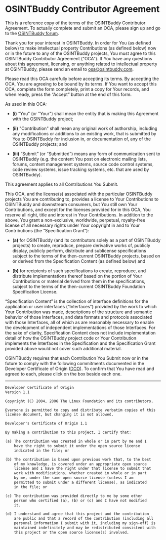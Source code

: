 # OSINTBuddy Contributor Agreement

This is a reference copy of the terms of the OSINTBuddy Contributor Agreement. To actually complete and submit an OCA, please sign up and go to the [OSINTBuddy forum](https://forum.osintbuddy.com/t/osintbuddy-contributor-agreement/23).

Thank you for your interest in OSINTBuddy. In order for You (as defined below) to make intellectual property Contributions (as defined below) now or in the future to any of the OSINTBuddy projects, You must agree to this OSINTBuddy Contributor Agreement ("OCA"). If You have any questions about this agreement, licensing, or anything related to intellectual property at OSINTBuddy, please send an email to [oss@osintbuddy.com](mailto:oss@osintbuddy.com).

Please read this OCA carefully before accepting its terms. By accepting the OCA, You are agreeing to be bound by its terms. If You want to accept this OCA, complete the form completely, print a copy for Your records, and when ready, press the “Accept” button at the end of this form.

As used in this OCA:

- **(i)** “You" (or "Your") shall mean the entity that is making this Agreement with the OSINTBuddy project; 



- **(ii)** "Contribution" shall mean any original work of authorship, including any modifications or additions to an existing work, that is submitted by You to OSINTBuddy for inclusion in, or documentation of, any of the OSINTBuddy projects; and 

- **(iii)** “Submit” (or “Submitted”) means any form of communication sent to OSINTBuddy (e.g. the content You post on electronic mailing lists, forums, content management systems, source code control systems, code review systems, issue tracking systems, etc. that are used by OSINTBuddy).

This agreement applies to all Contributions You Submit.

This OCA, and the license(s) associated with the particular OSINTBuddy projects You are contributing to, provides a license to Your Contributions to OSINTBuddy and downstream consumers, but You still own Your Contributions, and except for the licenses provided for in this OCA, You reserve all right, title and interest in Your Contributions. In addition to the above, You grant a non-exclusive, worldwide, perpetual, royalty-free license of all necessary rights under Your copyright in and to Your Contributions (the “Specification Grant”):

- **(a)** for OSINTBuddy (and its contributors solely as a part of OSINTBuddy projects) to create, reproduce, prepare derivative works of, publicly display, publicly perform, distribute and sublicense specifications subject to the terms of the then-current OSINTBuddy projects, based on or derived from the Specification Content (as defined below) and 

- **(b)** for recipients of such specifications to create, reproduce, and distribute implementations thereof based on the portion of Your Contributions or material derived from them in the specifications, subject to the terms of the then-current OSINTBuddy Foundation Specification License.

“Specification Content” is the collection of interface definitions for the application or user interfaces (“Interfaces”) provided by the work to which Your Contribution was made, descriptions of the structure and semantic behavior of those Interfaces, and data formats and protocols associated with those Interfaces, all of which as are reasonably necessary to enable the development of independent implementations of those Interfaces. For the sake of clarity, Specification Content does not include implementation detail of how the OSINTBuddy project code or Your Contribution implements the Interfaces in the Specification and the Specification Grant provided above would not cover such additional material.

OSINTBuddy requires that each Contribution You Submit now or in the future to comply with the following commitments documented in the Developer Certificate of Origin ([DCO](https://wiki.linuxfoundation.org/dco)). To confirm that You have read and agreed to each, please click on the box beside each one.
 
---

```txt
Developer Certificate of Origin
Version 1.1

Copyright (C) 2004, 2006 The Linux Foundation and its contributors.

Everyone is permitted to copy and distribute verbatim copies of this
license document, but changing it is not allowed.

Developer's Certificate of Origin 1.1

By making a contribution to this project, I certify that:

(a) The contribution was created in whole or in part by me and I
    have the right to submit it under the open source license
    indicated in the file; or

(b) The contribution is based upon previous work that, to the best
    of my knowledge, is covered under an appropriate open source
    license and I have the right under that license to submit that
    work with modifications, whether created in whole or in part
    by me, under the same open source license (unless I am
    permitted to submit under a different license), as indicated
    in the file; or

(c) The contribution was provided directly to me by some other
    person who certified (a), (b) or (c) and I have not modified
    it.

(d) I understand and agree that this project and the contribution
    are public and that a record of the contribution (including all
    personal information I submit with it, including my sign-off) is
    maintained indefinitely and may be redistributed consistent with
    this project or the open source license(s) involved.
```